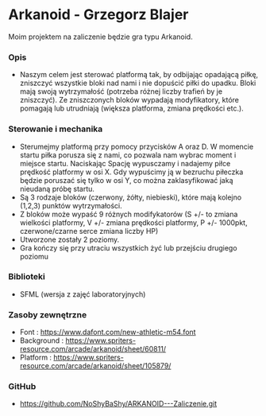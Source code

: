 # Arkanoid - Grzegorz Blajer
Moim projektem na zaliczenie będzie gra typu Arkanoid.

### Opis
- Naszym celem jest sterować platformą tak, by odbijając opadającą piłkę, zniszczyć wszystkie bloki nad nami i nie dopuścić piłki do upadku. Bloki mają swoją wytrzymałość (potrzeba różnej liczby trafień by je zniszczyć). Ze zniszczonych bloków wypadają modyfikatory, które pomagają lub utrudniają (większa platforma, zmiana prędkości etc.). 

### Sterowanie i mechanika
- Sterumejmy platformą przy pomocy przycisków A oraz D. W momencie startu piłka porusza się z nami, co pozwala nam wybrac moment i miejsce startu. Naciskając Spację wypusczamy i nadajemy piłce prędkość platformy w osi X. Gdy wypuścimy ją w bezruchu piłeczka będzie poruszać się tylko w osi Y, co można zaklasyfikować jaką nieudaną próbę startu.
- Są 3 rodzaje bloków (czerwony, żółty, niebieski), które mają kolejno (1,2,3) punktów wytrzymałości.
- Z bloków może wypaść 9 różnych modifykatorów (S +/- to zmiana wielkości platformy, V +/- zmiana prędkości platformy, P +/- 1000pkt, czerwone/czarne serce zmiana liczby HP)
- Utworzone zostały 2 poziomy.
- Gra kończy się przy utraciu wszystkich żyć lub przejściu drugiego poziomu

### Biblioteki

- SFML (wersja z zajęć laboratoryjnych)

### Zasoby zewnętrzne

- Font : https://www.dafont.com/new-athletic-m54.font
- Background : https://www.spriters-resource.com/arcade/arkanoid/sheet/60811/
- Platform : https://www.spriters-resource.com/arcade/arkanoid/sheet/105879/

### GitHub

- https://github.com/NoShyBaShy/ARKANOID---Zaliczenie.git
